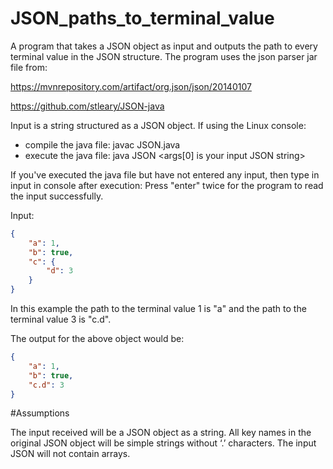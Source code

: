 # JSON_paths_to_terminal_value

A program that takes a JSON object as input and outputs the path to every terminal value in the JSON structure.
The program uses the json parser jar file from:

https://mvnrepository.com/artifact/org.json/json/20140107

https://github.com/stleary/JSON-java

Input is a string structured as a JSON object. 
If using the Linux console:
- compile the java file:
    javac JSON.java
- execute the java file: 
    java JSON <args[0] is your input JSON string>
    
If you've executed the java file but have not entered any input, then type in input in console after execution:
Press "enter" twice for the program to read the input successfully.

Input:

```json
{
    "a": 1,
    "b": true,
    "c": {
        "d": 3
    }
}
```
In this example the path to the terminal value 1 is "a" and the path to the terminal value 3 is "c.d".

The output for the above object would be:

```json
{
    "a": 1,
    "b": true,
    "c.d": 3
}
```


#Assumptions

The input received will be a JSON object as a string.
All key names in the original JSON object will be simple strings without ‘.’ characters.
The input JSON will not contain arrays.
